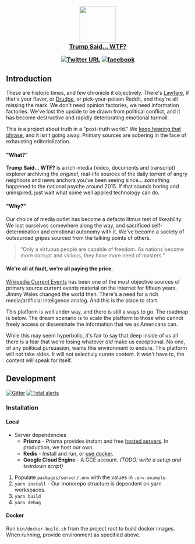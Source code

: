 <h3 align="center">

<img src="https://trumpsaid.wtf/img/trump.svg" height=100>
<br>
<a href="https://trumpsaid.wtf">Trump Said... WTF?</a><br>

[![Twitter URL](https://img.shields.io/twitter/url/http/shields.io.svg?style=flat-square)](https://twitter.com/trumpsaidwtf)
[![facebook](https://img.shields.io/badge/facebook--3b5998.svg?style=flat-square)](https://fb.me/trumpsaid)

</h2>

## Introduction

These are historic times, and few chronicle it objectively. There's [Lawfare](https://www.lawfareblog.com), if that's your flavor, or [Drudge](http://drudgereport.com/), or pick-your-poison Reddit, and they're all missing the mark. We don't need opinion factories, we need information factories. We've lost the upside to be drawn from political conflict, and it has become destructive and rapidly deteriorating emotional turmoil.

This is a project about truth in a "post-truth world." We [keep hearing that phrase](https://trends.google.com/trends/explore?date=2016-01-01%202018-08-29&q=post%20truth), and it isn't going away. Primary sources are sobering in the face of exhausting editorialization.

#### "What?"

**Trump Said... WTF?** is a rich-media (video, documents and transcript) explorer archiving the _original_, real-life sources of the daily torrent of angry neighbors and news anchors you've been seeing since... _something_ happened to the national psyche around 2015. If that sounds boring and uninspired, just wait what some well applied technology can do.

#### "Why?"

Our choice of media outlet has become a defacto litmus test of likeability. We lost ourselves somewhere along the way, and sacrificed self-determination and emotional autonomy with it. We've become a society of outsourced gripes sourced from the talking points of others.

> “Only a virtuous people are capable of freedom. As nations become more corrupt and vicious, they have more need of masters.”

#### We're all at fault, we're all paying the price.

[Wikipedia Current Events](https://en.wikipedia.org/wiki/Portal:Current_events) has been one of the most objective sources of primary source current events material on the internet for fifteen years. Jimmy Wales changed the world then. There's a need for a rich media/artificial inteligence analog. And this is the place to start.

This platform is well under way, and there is still a ways to go. The roadmap is below. The dream scenario is to scale the platform to those who cannot freely access or disseminate the information that we as Americans can.

While this may seem hyperbolic, it's fair to say that deep inside of us all there is a fear that we're losing whatever _did_ make us exceptional. No one, of any political pursuasion, wants this environment to endure. This platform will not take sides. It will not selectivly curate content. It won't have to, the content will speak for itself.

## Development

[![Gitter](https://img.shields.io/gitter/room/nwjs/nw.js.svg?style=flat-square)](https://gitter.im/trumpsaidwtf/)
[![Total alerts](https://img.shields.io/lgtm/alerts/g/kazazes/trumpsaid-wtf.svg?logo=lgtm&logoWidth=18&style=flat-square)](https://lgtm.com/projects/g/kazazes/trumpsaid-wtf/alerts/)

### Installation

#### Local

- Server dependencies
  - **Prisma** - Prisma provides instant and free [hosted servers](https://www.prisma.io/docs/quickstart/). In production, we host our own.
  - **Redis** - Install and run, or [use docker](https://github.com/bitnami/bitnami-docker-redis/blob/master/4.0/docker-compose.yml).
  - **Google Cloud Engine** - A GCE account. _(TODO: write a setup and teardown script)_

1. Populate `packages/server/.env` with the values in `.env.example`.
2. `yarn install` - Our monorepo structure is dependent on yarn workspaces.
3. `yarn build`
4. `yarn debug`

#### Docker

Run `bin/docker-build.sh` from the project root to build docker images. When running, provide environment as specified above.
